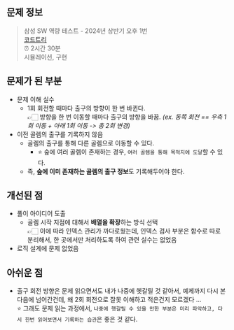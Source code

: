 ## 문제 정보

> 삼성 SW 역량 테스트 - 2024년 상반기 오후 1번  
> [코드트리](https://www.codetree.ai/training-field/frequent-problems/problems/magical-forest-exploration/description?page=1&pageSize=5)  
> ⏰ 2시간 30분  
> 시뮬레이션, 구현

## 문제가 된 부분

- 문제 이해 실수
  - 1회 회전할 때마다 출구의 방향이 한 번 바뀐다.  
     👉🏻 방향을 한 번 이동할 때마다 출구의 방향을 바꿈. _(ex. 동쪽 회전 == 우측 1회 이동 + 아래 1회 이동 -> 총 2회 변경)_
- 이전 골렘의 출구를 기록하지 않음
  - 골렘의 출구를 통해 다른 골렘으로 이동할 수 있다.
    - ⭐️ 숲에 여러 골렘이 존재하는 경우, `여러 골렘을 통해 목적지에 도달`할 수 있다.
  - 즉, **숲에 이미 존재하는 골렘의 출구 정보**도 기록해두어야 한다.

## 개선된 점

- 풀이 아이디어 도출
  - 골렘 시작 지점에 대해서 **배열을 확장**하는 방식 선택  
    👉🏻 이에 따라 인덱스 관리가 까다로웠는데, 인덱스 검사 부분은 함수로 따로 분리해서, 한 곳에서만 처리하도록 하여 관련 실수는 없었음
- 로직 설계에 문제 없었음

## 아쉬운 점

- 출구 회전 방향은 문제 읽으면서도 내가 나중에 헷갈릴 것 같아서, 예제까지 다시 본 다음에 넘어간건데, 왜 2회 회전으로 잘못 이해하고 적은건지 모르겠다 ...  
  ⭐️ 그래도 문제 읽는 과정에서, `나중에 헷갈릴 수 있을 만한 부분은 미리 파악하고, 다시 한번 읽어보면서 기록하는 습관`은 좋은 것 같다.
